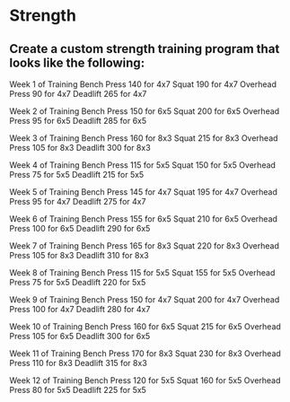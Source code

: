 # Strength

## Create a custom strength training program that looks like the following:

Week 1 of Training
Bench Press 140 for 4x7
Squat 190 for 4x7
Overhead Press 90 for 4x7
Deadlift 265 for 4x7



Week 2 of Training
Bench Press 150 for 6x5
Squat 200 for 6x5
Overhead Press 95 for 6x5
Deadlift 285 for 6x5



Week 3 of Training
Bench Press 160 for 8x3
Squat 215 for 8x3
Overhead Press 105 for 8x3
Deadlift 300 for 8x3



Week 4 of Training
Bench Press 115 for 5x5
Squat 150 for 5x5
Overhead Press 75 for 5x5
Deadlift 215 for 5x5



Week 5 of Training
Bench Press 145 for 4x7
Squat 195 for 4x7
Overhead Press 95 for 4x7
Deadlift 275 for 4x7



Week 6 of Training
Bench Press 155 for 6x5
Squat 210 for 6x5
Overhead Press 100 for 6x5
Deadlift 290 for 6x5



Week 7 of Training
Bench Press 165 for 8x3
Squat 220 for 8x3
Overhead Press 105 for 8x3
Deadlift 310 for 8x3



Week 8 of Training
Bench Press 115 for 5x5
Squat 155 for 5x5
Overhead Press 75 for 5x5
Deadlift 220 for 5x5



Week 9 of Training
Bench Press 150 for 4x7
Squat 200 for 4x7
Overhead Press 100 for 4x7
Deadlift 280 for 4x7



Week 10 of Training
Bench Press 160 for 6x5
Squat 215 for 6x5
Overhead Press 105 for 6x5
Deadlift 300 for 6x5



Week 11 of Training
Bench Press 170 for 8x3
Squat 230 for 8x3
Overhead Press 110 for 8x3
Deadlift 315 for 8x3



Week 12 of Training
Bench Press 120 for 5x5
Squat 160 for 5x5
Overhead Press 80 for 5x5
Deadlift 225 for 5x5 